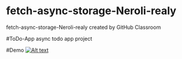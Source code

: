 # fetch-async-storage-Neroli-realy
fetch-async-storage-Neroli-realy created by GitHub Classroom


#ToDo-App 
async todo app project 

#Demo
[![Alt text](https://img.youtube.com/vi/VID/0.jpg)](https://www.youtube.com/watch?v=VID)
